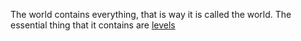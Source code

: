 The world contains everything, that is way it is called the world.
The essential thing that it contains are [levels](level.md)